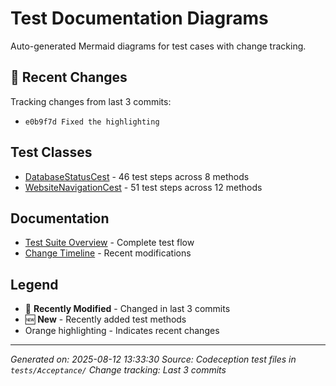 # Test Documentation Diagrams

Auto-generated Mermaid diagrams for test cases with change tracking.

## 🔄 Recent Changes

Tracking changes from last 3 commits:
- `e0b9f7d Fixed the highlighting`

## Test Classes

- [DatabaseStatusCest](databasestatuscest.md) - 46 test steps across 8 methods
- [WebsiteNavigationCest](websitenavigationcest.md) - 51 test steps across 12 methods

## Documentation

- [Test Suite Overview](overview.md) - Complete test flow
- [Change Timeline](changelog.md) - Recent modifications

## Legend

- 🔄 **Recently Modified** - Changed in last 3 commits
- 🆕 **New** - Recently added test methods
- Orange highlighting - Indicates recent changes

---

*Generated on: 2025-08-12 13:33:30*
*Source: Codeception test files in `tests/Acceptance/`*
*Change tracking: Last 3 commits*
